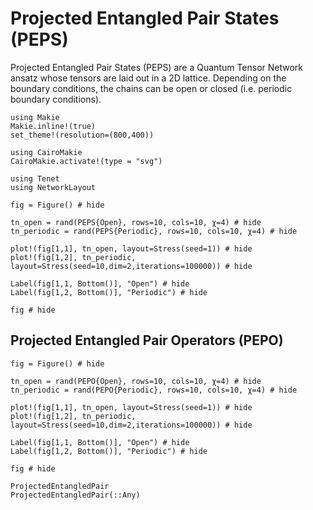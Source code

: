 # Projected Entangled Pair States (PEPS)

Projected Entangled Pair States (PEPS) are a Quantum Tensor Network ansatz whose tensors are laid out in a 2D lattice. Depending on the boundary conditions, the chains can be open or closed (i.e. periodic boundary conditions).

```@setup viz
using Makie
Makie.inline!(true)
set_theme!(resolution=(800,400))

using CairoMakie
CairoMakie.activate!(type = "svg")

using Tenet
using NetworkLayout
```

```@example viz
fig = Figure() # hide

tn_open = rand(PEPS{Open}, rows=10, cols=10, χ=4) # hide
tn_periodic = rand(PEPS{Periodic}, rows=10, cols=10, χ=4) # hide

plot!(fig[1,1], tn_open, layout=Stress(seed=1)) # hide
plot!(fig[1,2], tn_periodic, layout=Stress(seed=10,dim=2,iterations=100000)) # hide

Label(fig[1,1, Bottom()], "Open") # hide
Label(fig[1,2, Bottom()], "Periodic") # hide

fig # hide
```

## Projected Entangled Pair Operators (PEPO)

```@example viz
fig = Figure() # hide

tn_open = rand(PEPO{Open}, rows=10, cols=10, χ=4) # hide
tn_periodic = rand(PEPO{Periodic}, rows=10, cols=10, χ=4) # hide

plot!(fig[1,1], tn_open, layout=Stress(seed=1)) # hide
plot!(fig[1,2], tn_periodic, layout=Stress(seed=10,dim=2,iterations=100000)) # hide

Label(fig[1,1, Bottom()], "Open") # hide
Label(fig[1,2, Bottom()], "Periodic") # hide

fig # hide
```

```@docs
ProjectedEntangledPair
ProjectedEntangledPair(::Any)
```
